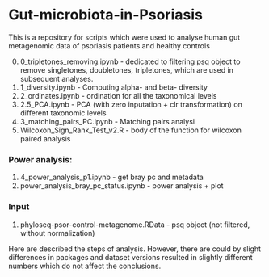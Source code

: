 # Gut-microbiota-in-Psoriasis
This is a repository for scripts which were used to analyse human gut metagenomic data of psoriasis patients and healthy controls



0. 0_tripletones_removing.ipynb - dedicated to filtering psq object to remove singletones, doubletones, tripletones, which are used in subsequent analyses.
1. 1_diversity.ipynb - Computing alpha- and beta- diversity
2. 2_ordinates.ipynb - ordination for all the taxonomical levels
3. 2.5_PCA.ipynb - PCA (with zero inputation + clr transformation) on different taxonomic levels
4. 3_matching_pairs_PC.ipynb -  Matching pairs analysi
5. Wilcoxon_Sign_Rank_Test_v2.R - body of the function for wilcoxon paired analysis

### Power analysis:
1. 4_power_analysis_p1.ipynb - get bray pc and metadata
2. power_analysis_bray_pc_status.ipynb - power analysis + plot 

### Input
1. phyloseq-psor-control-metagenome.RData - psq object (not filtered, without normalization)


Here are described the steps of analysis. However, there are could by slight differences in packages and dataset versions resulted in slightly different numbers which do not affect the conclusions.
